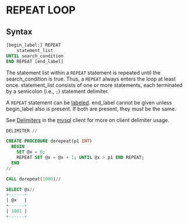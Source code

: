 # REPEAT LOOP

## Syntax

```sql
[begin_label:] REPEAT
    statement_list
UNTIL search_condition
END REPEAT [end_label]
```

The statement list within a `REPEAT` statement is repeated until the
search_condition is true. Thus, a `REPEAT` always enters the loop at
least once. statement_list consists of one or more statements, each
terminated by a semicolon (i.e., `;`) statement delimiter.

A `REPEAT` statement can be [labeled](/programming-customizing-mariadb/programmatic-compound-statements/labels). end_label cannot be given unless
begin_label also is present. If both are present, they must be the
same.

See [Delimiters](/clients-utilities/mysql-client/delimiters) in the [mysql](/clients-utilities/mysql-client) client for more on client delimiter usage.

```sql
DELIMITER //

CREATE PROCEDURE dorepeat(p1 INT)
  BEGIN
    SET @x = 0;
    REPEAT SET @x = @x + 1; UNTIL @x > p1 END REPEAT;
  END
//

CALL dorepeat(1000)//

SELECT @x//
+------+
| @x   |
+------+
| 1001 |
+------+
```